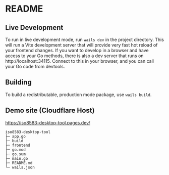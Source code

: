 # README

## Live Development

To run in live development mode, run `wails dev` in the project directory. This will run a Vite development
server that will provide very fast hot reload of your frontend changes. If you want to develop in a browser
and have access to your Go methods, there is also a dev server that runs on http://localhost:34115. Connect
to this in your browser, and you can call your Go code from devtools.

## Building

To build a redistributable, production mode package, use `wails build`.

## Demo site (Cloudflare Host)

https://iso8583-desktop-tool.pages.dev/

```
iso8583-desktop-tool
├─ app.go
├─ build
├─ frontend
├─ go.mod
├─ go.sum
├─ main.go
├─ README.md
└─ wails.json

```
